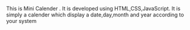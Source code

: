 This is Mini Calender .
It is developed using HTML,CSS,JavaScript.
It is simply a calender which display a date,day,month and year according to your system
